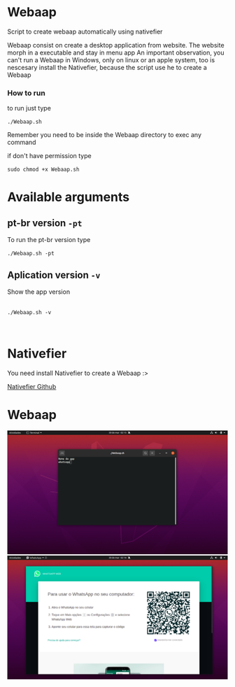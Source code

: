 # Webaap

Script to create webaap automatically using nativefier

Webaap consist on create a desktop application from website.
The website morph in a executable and stay in menu app
An important observation, you can't run a Webaap in Windows,
only on linux or an apple system, too is nescesary install the Nativefier, 
because the script use he to create a Webaap

### How to run 

to run just type


```Shell Session
./Webaap.sh
```

Remember you need to be inside the Webaap directory to exec any command


if don't have permission type


```Shell Session
sudo chmod +x Webaap.sh
```



# Available arguments 

## pt-br version `-pt`

To run the pt-br version type


```Shell Session
./Webaap.sh -pt
```


## Aplication version `-v`

Show the app version

```Shell Session

./Webaap.sh -v

```


<br/>

# Nativefier

You need install Nativefier to create a Webaap :>


[Nativefier Github](https://github.com/nativefier/nativefier)

# Webaap

![image](assets/screenshot1.png)
![image](assets/screenshot2.png)

